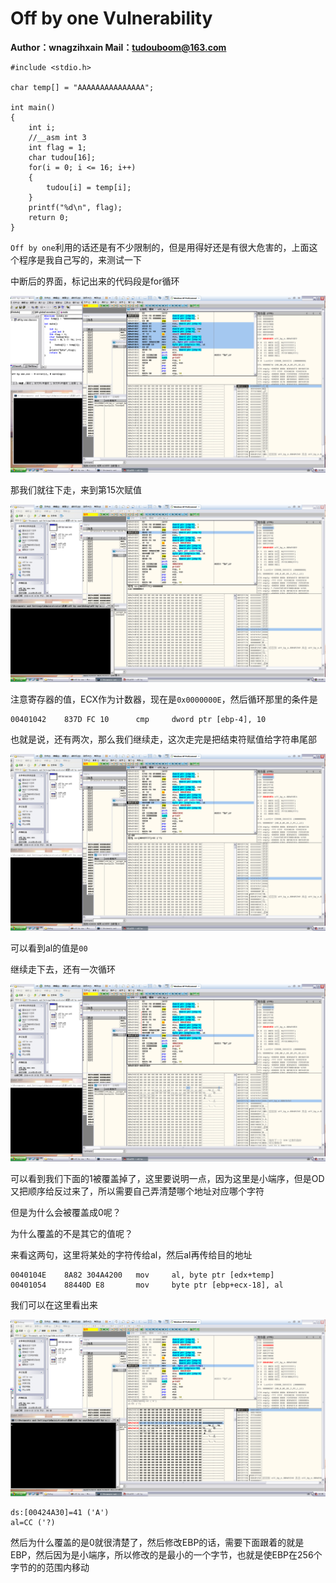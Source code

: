 # Off by one Vulnerability

**Author：wnagzihxain
Mail：tudouboom@163.com**

```
#include <stdio.h>

char temp[] = "AAAAAAAAAAAAAAA";

int main()
{
	int i;
	//__asm int 3
	int flag = 1;
	char tudou[16];
	for(i = 0; i <= 16; i++)
	{
		tudou[i] = temp[i];
	}
	printf("%d\n", flag);
	return 0;
}
```

`Off by one`利用的话还是有不少限制的，但是用得好还是有很大危害的，上面这个程序是我自己写的，来测试一下

中断后的界面，标记出来的代码段是for循环

![](Image/1.png)

那我们就往下走，来到第15次赋值

![](Image/2.png)

注意寄存器的值，ECX作为计数器，现在是`0x0000000E`，然后循环那里的条件是
```
00401042    837D FC 10      cmp     dword ptr [ebp-4], 10
```

也就是说，还有两次，那么我们继续走，这次走完是把结束符赋值给字符串尾部

![](Image/3.png)

可以看到al的值是`00`

继续走下去，还有一次循环

![](Image/4.png)

可以看到我们下面的1被覆盖掉了，这里要说明一点，因为这里是小端序，但是OD又把顺序给反过来了，所以需要自己弄清楚哪个地址对应哪个字符

但是为什么会被覆盖成0呢？

为什么覆盖的不是其它的值呢？

来看这两句，这里将某处的字符传给al，然后al再传给目的地址
``` 
0040104E    8A82 304A4200   mov     al, byte ptr [edx+temp]
00401054    88440D E8       mov     byte ptr [ebp+ecx-18], al
```

我们可以在这里看出来

![](Image/5.png)
 
```
ds:[00424A30]=41 ('A')
al=CC ('?)
```

然后为什么覆盖的是0就很清楚了，然后修改EBP的话，需要下面跟着的就是EBP，然后因为是小端序，所以修改的是最小的一个字节，也就是使EBP在256个字节的的范围内移动